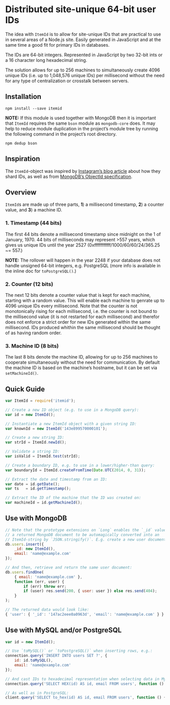 
Distributed site-unique 64-bit user IDs
=======================================
The idea with `ItemId` is to allow for site-unique IDs that are practical to use in several areas of a Node.js site. Easily generated in JavaScript and at the same time a good fit for primary IDs in databases.

The IDs are 64-bit integers. Represented in JavaScript by two 32-bit ints or a 16 character long hexadecimal string.

The solution allows for up to 256 machines to simultaneously create 4096 unique IDs (i.e. up to 1,048,576 unique IDs) per millisecond without the need for any type of centralization or crosstalk between servers.

Installation
------------
`npm install --save itemid`

**NOTE:** If this module is used together with MongoDB then it is important that `ItemId` requires the same `bson` module as `mongodb-core` does. It may help to reduce module duplication in the project’s module tree by running the following command in the project’s root directory.

`npm dedup bson`

Inspiration
-----------
The `ItemId`-object was inspired by [Instagram’s blog article](http://instagram-engineering.tumblr.com/post/10853187575/sharding-ids-at-instagram) about how they shard IDs, as well as from [MongoDB’s ObjectId specification](http://docs.mongodb.org/manual/reference/object-id/).

Overview
--------
`ItemId`s are made up of three parts, **1**) a millisecond timestamp, **2**) a counter value, and **3**) a machine ID.

### 1. Timestamp (44 bits)
The first 44 bits denote a millisecond timestamp since midnight on the 1 of January, 1970. 44 bits of milliseconds may represent >557 years, which gives us unique IDs until the year 2527 (0xfffffffffff/1000/60/60/24/365.25 ~= 557.)

**NOTE:** The rollover will happen in the year 2248 if your database does not handle unsigned 64-bit integers, e.g. PostgreSQL (more info is available in the inline doc for `toPostgreSQL()`.)


### 2. Counter (12 bits)
The next 12 bits denote a counter value that is kept for each machine, starting with a random value. This will enable each machine to genrate up to 4096 unique IDs every millisecond. Note that the counter is not monotonically rising for each millisecond, i.e. the counter is not bound to the millisecond value (it is not restarted for each millisecond) and therefor does not enforce a strict order for new IDs generated within the same millisecond. IDs produced whithin the same millisecond should be thought of as having random order.


### 3. Machine ID (8 bits)
The last 8 bits denote the machine ID, allowing for up to 256 machines to cooperate simultaneously without the need for communication. By default the machine ID is based on the machine’s hostname, but it can be set via `setMachineId()`.

Quick Guide
-----------
```javascript
var ItemId = require('itemid');

// Create a new ID object (e.g. to use in a MongoDB query):
var id = new ItemId();

// Instantiate a new ItemId object with a given string ID:
var knownId = new ItemId('143e899570000101');

// Create a new string ID:
var strId = ItemId.newId();

// Validate a string ID:
var isValid = ItemId.test(strId);

// Create a boundary ID, e.g. to use in a lower/higher-than query:
var boundaryId = ItemId.createFromTime(Date.UTC(2014, 0, 31));

// Extract the date and timestamp from an ID:
var date = id.getDate();
var ts   = id.getTimestamp();

// Extract the ID of the machine that the ID was created on:
var machineId = id.getMachineId();
```

Use with MongoDB
----------------
```javascript
// Note that the prototype extensions on `Long` enables the `_id` value of
// a returned MongoDB document to be automagically converted into an
// ItemId-string by `JSON.stringify()`. E.g. create a new user document:
db.users.insert({
	_id: new ItemId(),
	email: 'name@example.com'
});

// And then, retrieve and return the same user document:
db.users.findOne(
	{ email: 'name@example.com' },
	function (err, user) {
		if (err) throw err;
		if (user) res.send(200, { user: user }) else res.send(404);
	}
);

// The returned data would look like:
{ 'user': { '_id': '147ac2eee0a0963d', 'email': 'name@example.com' } }
```

Use with MySQL and/or PostgreSQL
--------------------------------
```javascript
var id = new ItemId();

// Use `toMySQL()` or `toPostgreSQL()` when inserting rows, e.g.:
connection.query('INSERT INTO users SET ?', {
	id: id.toMySQL(),
	email: 'name@example.com'
});

// And cast IDs to hexadecimal representation when selecting data in MySQL:
connection.query('SELECT HEX(id) AS id, email FROM users', function () {...});

// As well as in PostgreSQL:
client.query('SELECT to_hex(id) AS id, email FROM users', function () {...});
```
